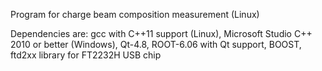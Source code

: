 Program for charge beam composition measurement (Linux)

Dependencies are: gcc with C++11 support (Linux), Microsoft Studio C++ 2010 or better (Windows), Qt-4.8, ROOT-6.06 with Qt support, BOOST, ftd2xx library for FT2232H USB chip
